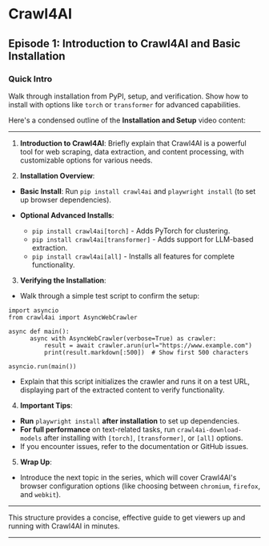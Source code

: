 # Crawl4AI

## Episode 1: Introduction to Crawl4AI and Basic Installation

### Quick Intro

Walk through installation from PyPI, setup, and verification. Show how to install with options like `torch` or `transformer` for advanced capabilities.

Here's a condensed outline of the **Installation and Setup** video content:

* * *

1) **Introduction to Crawl4AI**: Briefly explain that Crawl4AI is a powerful tool for web scraping, data extraction, and content processing, with customizable options for various needs.

2) **Installation Overview**:

- **Basic Install**: Run `pip install crawl4ai` and `playwright install` (to set up browser dependencies).

- **Optional Advanced Installs**:
  - `pip install crawl4ai[torch]` \- Adds PyTorch for clustering.
  - `pip install crawl4ai[transformer]` \- Adds support for LLM-based extraction.
  - `pip install crawl4ai[all]` \- Installs all features for complete functionality.

3) **Verifying the Installation**:

- Walk through a simple test script to confirm the setup:



```hljs python
import asyncio
from crawl4ai import AsyncWebCrawler

async def main():
      async with AsyncWebCrawler(verbose=True) as crawler:
          result = await crawler.arun(url="https://www.example.com")
          print(result.markdown[:500])  # Show first 500 characters

asyncio.run(main())

```

- Explain that this script initializes the crawler and runs it on a test URL, displaying part of the extracted content to verify functionality.

4) **Important Tips**:

- **Run** `playwright install` **after installation** to set up dependencies.
- **For full performance** on text-related tasks, run `crawl4ai-download-models` after installing with `[torch]`, `[transformer]`, or `[all]` options.
- If you encounter issues, refer to the documentation or GitHub issues.

5) **Wrap Up**:

- Introduce the next topic in the series, which will cover Crawl4AI's browser configuration options (like choosing between `chromium`, `firefox`, and `webkit`).

* * *

This structure provides a concise, effective guide to get viewers up and running with Crawl4AI in minutes.

* * *